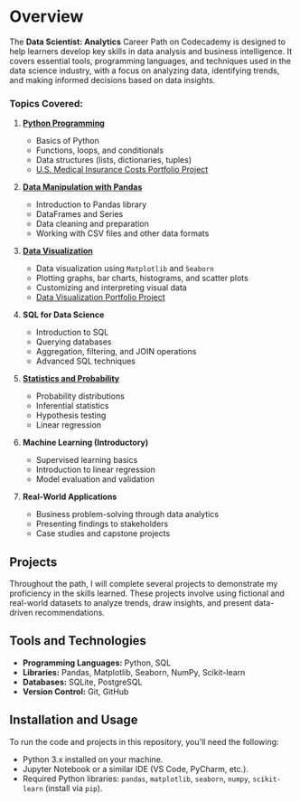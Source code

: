 # Overview

The **Data Scientist: Analytics** Career Path on Codecademy is designed to help learners develop key skills in data analysis and business intelligence. 
It covers essential tools, programming languages, and techniques used in the data science industry, with a focus on analyzing data, identifying trends, and making informed decisions based on data insights.

### Topics Covered:

1. **[Python Programming](https://github.com/nclements11/Data-Science-Portfolio/tree/main/Python%20Programming)**
   - Basics of Python
   - Functions, loops, and conditionals
   - Data structures (lists, dictionaries, tuples)
   - [U.S. Medical Insurance Costs Portfolio Project](https://github.com/nclements11/Data-Science-Portfolio/tree/main/US%20Medical%20Insurance%20Costs)

2. **[Data Manipulation with Pandas](https://github.com/nclements11/Data-Science-Portfolio/tree/main/Data%20Manipulation%20with%20Pandas)**
   - Introduction to Pandas library
   - DataFrames and Series
   - Data cleaning and preparation
   - Working with CSV files and other data formats

3. **[Data Visualization](https://github.com/nclements11/Data-Science-Portfolio/tree/main/Data%20Visualization)**
   - Data visualization using `Matplotlib` and `Seaborn`
   - Plotting graphs, bar charts, histograms, and scatter plots
   - Customizing and interpreting visual data
   - [Data Visualization Portfolio Project](https://github.com/nclements11/Data-Science-Portfolio/blob/main/Data%20Visualization/Data%20Visualization%20Portfolio%20Project/README.md)

4. **SQL for Data Science**
   - Introduction to SQL
   - Querying databases
   - Aggregation, filtering, and JOIN operations
   - Advanced SQL techniques

5. **[Statistics and Probability](https://github.com/nclements11/Data-Science-Portfolio/tree/main/Statistics%20and%20Probability)**
   - Probability distributions
   - Inferential statistics
   - Hypothesis testing
   - Linear regression

6. **Machine Learning (Introductory)**
   - Supervised learning basics
   - Introduction to linear regression
   - Model evaluation and validation

7. **Real-World Applications**
   - Business problem-solving through data analytics
   - Presenting findings to stakeholders
   - Case studies and capstone projects

## Projects

Throughout the path, I will complete several projects to demonstrate my proficiency in the skills learned. 
These projects involve using fictional and real-world datasets to analyze trends, draw insights, and present data-driven recommendations.

## Tools and Technologies

- **Programming Languages:** Python, SQL
- **Libraries:** Pandas, Matplotlib, Seaborn, NumPy, Scikit-learn
- **Databases:** SQLite, PostgreSQL
- **Version Control:** Git, GitHub

## Installation and Usage

To run the code and projects in this repository, you'll need the following:

- Python 3.x installed on your machine.
- Jupyter Notebook or a similar IDE (VS Code, PyCharm, etc.).
- Required Python libraries: `pandas`, `matplotlib`, `seaborn`, `numpy`, `scikit-learn` (install via `pip`).
